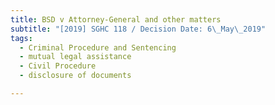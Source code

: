 ```yaml
---
title: BSD v Attorney-General and other matters
subtitle: "[2019] SGHC 118 / Decision Date: 6\_May\_2019"
tags:
  - Criminal Procedure and Sentencing
  - mutual legal assistance
  - Civil Procedure
  - disclosure of documents

---
```

